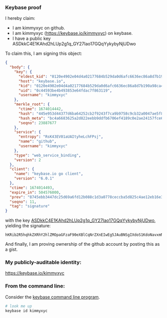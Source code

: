 ### Keybase proof

I hereby claim:

  * I am kimmyxyc on github.
  * I am kimmyxyc (https://keybase.io/kimmyxyc) on keybase.
  * I have a public key ASDkkC4E1KAhd2hLUp2g1q_GY27Iao17GQqYykybyNjUDwo

To claim this, I am signing this object:

```json
{
  "body": {
    "key": {
      "eldest_kid": "0120e4902e04d4a02177684b529da0d6afc6636ec86a8d7b190a98ca4c9bc8d8d40f0a",
      "host": "keybase.io",
      "kid": "0120e4902e04d4a02177684b529da0d6afc6636ec86a8d7b190a98ca4c9bc8d8d40f0a",
      "uid": "0c44593be4b493853e64fdac7f863119",
      "username": "kimmyxyc"
    },
    "merkle_root": {
      "ctime": 1674014442,
      "hash": "445e953d44377d6ba64252cb2f9243f7ca9b9758c9cb32a0047ae5f84e16c95a1ad26ec98dbd43629b99c3ff1944b090d66cbacf8b4801c52cc3baa1eeb67393",
      "hash_meta": "bc4a6683625a2d822eebb9ddfb6706ef4189c0e2ae24157fce61e7c4c8848a4a",
      "seqno": 23887677
    },
    "service": {
      "entropy": "RsK43EV01aUAItyheLchFPsj",
      "name": "github",
      "username": "kimmyxyc"
    },
    "type": "web_service_binding",
    "version": 2
  },
  "client": {
    "name": "keybase.io go client",
    "version": "6.0.1"
  },
  "ctime": 1674014493,
  "expire_in": 504576000,
  "prev": "8745ebb3447dc25d69a6fd12b088c1d3a0778ceccba5d825c4ae12eb16e3ab6f",
  "seqno": 11,
  "tag": "signature"
}
```

with the key [ASDkkC4E1KAhd2hLUp2g1q_GY27Iao17GQqYykybyNjUDwo](https://keybase.io/kimmyxyc), yielding the signature:

```
hKRib2R5hqhkZXRhY2hlZMOpaGFzaF90eXBlCqNrZXnEIwEg5JAuBNSgIXdoS1KdoNavxmNuyGqNexkKmMpMm8jY1A8Kp3BheWxvYWTESpcCC8Qgh0Xrs0R9wl1ppv0SsIjB06B3jOzLpdglxK4S6xbjq2/EIOVqF5LieOdl7l9DU/wy5qBAQALxegH1SvxPIo7m2oMrAgHCo3NpZ8RAGw2HuerPwNiUfNMAvZTqSRxp8B0dCIpRO56hIusc63p6gptIPHiVpVPb7F8/bt2MQq8bh+EheWaB8ax13GUMBKhzaWdfdHlwZSCkaGFzaIKkdHlwZQildmFsdWXEIGzNTqRsweEHijaC5D5138SOw4w/bZThPvPQtQ9mXNFoo3RhZ80CAqd2ZXJzaW9uAQ==

```

And finally, I am proving ownership of the github account by posting this as a gist.

### My publicly-auditable identity:

https://keybase.io/kimmyxyc

### From the command line:

Consider the [keybase command line program](https://keybase.io/download).

```bash
# look me up
keybase id kimmyxyc
```
